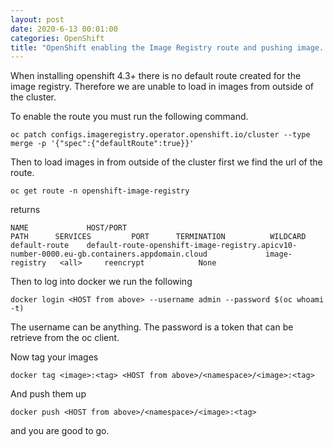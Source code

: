 ```yaml
---
layout: post
date: 2020-6-13 00:01:00
categories: OpenShift
title: "OpenShift enabling the Image Registry route and pushing image. "
---
```

When installing openshift 4.3+ there is no default route created for the image registry. Therefore we are unable to load in images from outside of the cluster.
<!--more-->

To enable the route you must run the following command.

```shell
oc patch configs.imageregistry.operator.openshift.io/cluster --type merge -p '{"spec":{"defaultRoute":true}}'
```

Then to load images in from outside of the cluster first we find the url of the route.
```shell
oc get route -n openshift-image-registry
```
returns
```
NAME             HOST/PORT                                                                                                               PATH      SERVICES         PORT      TERMINATION          WILDCARD
default-route    default-route-openshift-image-registry.apicv10-number-0000.eu-gb.containers.appdomain.cloud             image-registry   <all>     reencrypt            None
```

Then to log into docker we run the following
```
docker login <HOST from above> --username admin --password $(oc whoami -t)
```

The username can be anything. The password is a token that can be retrieve from the oc client.

Now tag your images
```
docker tag <image>:<tag> <HOST from above>/<namespace>/<image>:<tag>
```
And push them up
```
docker push <HOST from above>/<namespace>/<image>:<tag>
```
and you are good to go.

